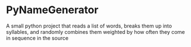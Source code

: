 # PyNameGenerator
A small python project that reads a list of words, breaks them up into syllables, and randomly combines them weighted by how often they come in sequence in the source
